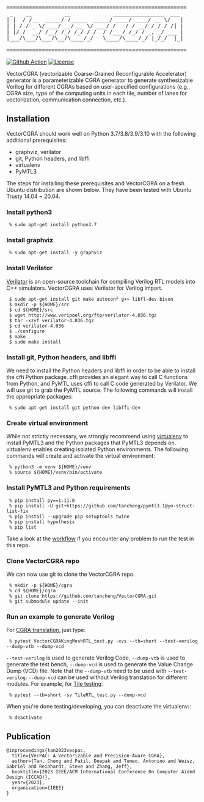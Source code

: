 <pre>
========================================================
 _    __          __             ________________  ___ 
| |  / /__  _____/ /_____  _____/ ____/ ____/ __ \/   |
| | / / _ \/ ___/ __/ __ \/ ___/ /   / / __/ /_/ / /| |
| |/ /  __/ /__/ /_/ /_/ / /  / /___/ /_/ / _, _/ ___ |
|___/\___/\___/\__/\____/_/   \____/\____/_/ |_/_/  |_|
                                                                          
========================================================
</pre>
[![Github Action](https://github.com/tancheng/VectorCGRA/actions/workflows/python-package.yml/badge.svg)](https://github.com/tancheng/VectorCGRA/actions/workflows/python-package.yml)
[![License](https://img.shields.io/badge/License-BSD_3--Clause-blue.svg)](https://opensource.org/licenses/BSD-3-Clause)

VectorCGRA (vectorizable Coarse-Grained Reconfigurable Accelerator) generator is a parameterizable CGRA generator to generate synthesizable Verilog for different CGRAs based on user-specified configurations (e.g., CGRA size, type of the computing units in each tile, number of lanes for vectorization, communication connection, etc.).

Installation
--------------------------------------------------------

VectorCGRA should work well on Python 3.7/3.8/3.9/3.10 with the following additional prerequisites:

 - graphviz, verilator
 - git, Python headers, and libffi
 - virtualenv
 - PyMTL3

The steps for installing these prerequisites and VectorCGRA on a fresh Ubuntu
distribution are shown below. They have been tested with Ubuntu Trusty
14.04 ~ 20.04.

### Install python3

```
 % sudo apt-get install python3.7
```

### Install graphviz

```
 % sudo apt-get install -y graphviz
```

### Install Verilator

[Verilator][4] is an open-source toolchain for compiling Verilog RTL
models into C++ simulators. VectorCGRA uses Verilator for Verilog import.

```
 $ sudo apt-get install git make autoconf g++ libfl-dev bison
 $ mkdir -p ${HOME}/src
 $ cd ${HOME}/src
 $ wget http://www.veripool.org/ftp/verilator-4.036.tgz
 $ tar -xzvf verilator-4.036.tgz
 $ cd verilator-4.036
 $ ./configure
 $ make
 $ sudo make install
```

 [4]: http://www.veripool.org/wiki/verilator

### Install git, Python headers, and libffi

We need to install the Python headers and libffi in order to be able to
install the cffi Python package. cffi provides an elegant way to call C
functions from Python, and PyMTL uses cffi to call C code generated by
Verilator. We will use git to grab the PyMTL source. The following
commands will install the appropriate packages:

```
 % sudo apt-get install git python-dev libffi-dev
```

### Create virtual environment

While not strictly necessary, we strongly recommend using [virtualenv][5]
to install PyMTL3 and the Python packages that PyMTL3 depends on.
virtualenv enables creating isolated Python environments. The following
commands will create and activate the virtual environment:

```
 % python3 -m venv ${HOME}/venv
 % source ${HOME}/venv/bin/activate
```

 [5]: https://virtualenv.pypa.io/en/latest/

### Install PyMTL3 and Python requirements

```
 % pip install py==1.11.0
 % pip install -U git+https://github.com/tancheng/pymtl3.1@yo-struct-list-fix
 % pip install --upgrade pip setuptools twine
 % pip install hypothesis
 % pip list
```
Take a look at the [workflow](https://github.com/tancheng/VectorCGRA/blob/master/.github/workflows/python-package.yml) if you encounter any problem to run the test in this repo.

### Clone VectorCGRA repo

We can now use git to clone the VectorCGRA repo.

```
 % mkdir -p ${HOME}/cgra
 % cd ${HOME}/cgra
 % git clone https://github.com/tancheng/VectorCGRA.git
 % git submodule update --init
```

### Run an example to generate Verilog

For [CGRA translation](https://github.com/tancheng/VectorCGRA/tree/master/cgra/translate), just type:

```
 % pytest VectorCGRAKingMeshRTL_test.py -xvs --tb=short --test-verilog --dump-vtb --dump-vcd
```
`--test-verilog` is used to generate Verilog Code, `--dump-vtb` is used to generate the test bench, `--dump-vcd` is used to generate the Value Change Dump (VCD) file.
Note that the `--dump-vtb` need to be used with `--test-verilog`. `--dump-vcd` can be used without Verilog translation for different modules. For example, for [Tile testing](https://github.com/tancheng/VectorCGRA/tree/master/tile/test):
```
 % pytest --tb=short -sv TileRTL_test.py --dump-vcd
```

When you're done testing/developing, you can deactivate the virtualenv::

```
 % deactivate
```

Publication
--------------------------------------------------------
```
@inproceedings{tan2023vecpac,
  title={VecPAC: A Vectorizable and Precision-Aware CGRA},
  author={Tan, Cheng and Patil, Deepak and Tumeo, Antonino and Weisz, Gabriel and Reinhardt, Steve and Zhang, Jeff},
  booktitle={2023 IEEE/ACM International Conference On Computer Aided Design (ICCAD)},
  year={2023},
  organization={IEEE}
}
```
